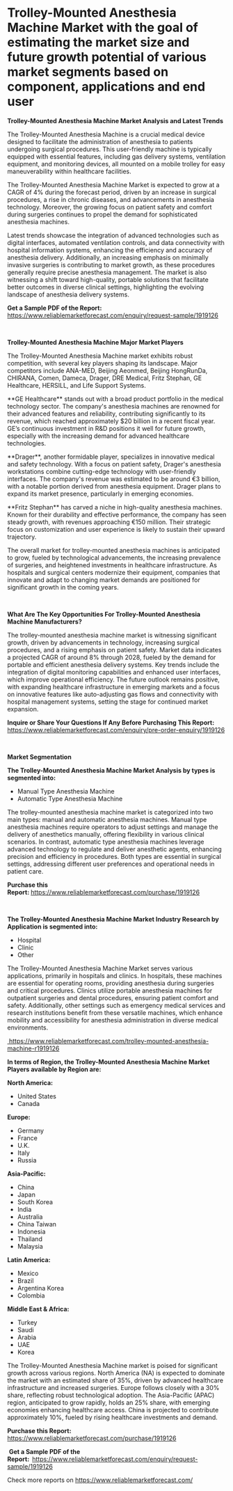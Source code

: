 <p><h1>Trolley-Mounted Anesthesia Machine Market with the goal of estimating the market size and future growth potential of various market segments based on component, applications and end user</h1></p><p><strong>Trolley-Mounted Anesthesia Machine Market Analysis and Latest Trends</strong></p>
<p><p>The Trolley-Mounted Anesthesia Machine is a crucial medical device designed to facilitate the administration of anesthesia to patients undergoing surgical procedures. This user-friendly machine is typically equipped with essential features, including gas delivery systems, ventilation equipment, and monitoring devices, all mounted on a mobile trolley for easy maneuverability within healthcare facilities. </p><p>The Trolley-Mounted Anesthesia Machine Market is expected to grow at a CAGR of 4% during the forecast period, driven by an increase in surgical procedures, a rise in chronic diseases, and advancements in anesthesia technology. Moreover, the growing focus on patient safety and comfort during surgeries continues to propel the demand for sophisticated anesthesia machines. </p><p>Latest trends showcase the integration of advanced technologies such as digital interfaces, automated ventilation controls, and data connectivity with hospital information systems, enhancing the efficiency and accuracy of anesthesia delivery. Additionally, an increasing emphasis on minimally invasive surgeries is contributing to market growth, as these procedures generally require precise anesthesia management. The market is also witnessing a shift toward high-quality, portable solutions that facilitate better outcomes in diverse clinical settings, highlighting the evolving landscape of anesthesia delivery systems.</p></p>
<p><strong>Get a Sample PDF of the Report:&nbsp;</strong> <a href="https://www.reliablemarketforecast.com/enquiry/request-sample/1919126?utm_campaign=3076&utm_medium=2&utm_source=Github&utm_content=ia&utm_term=28032025&utm_id=trolley-mounted-anesthesia-machine">https://www.reliablemarketforecast.com/enquiry/request-sample/1919126</a></p>
<p>&nbsp;</p>
<p><strong>Trolley-Mounted Anesthesia Machine Major Market Players</strong></p>
<p><p>The Trolley-Mounted Anesthesia Machine market exhibits robust competition, with several key players shaping its landscape. Major competitors include ANA-MED, Beijing Aeonmed, Beijing HongRunDa, CHIRANA, Comen, Dameca, Drager, DRE Medical, Fritz Stephan, GE Healthcare, HERSILL, and Life Support Systems.</p><p>**GE Healthcare** stands out with a broad product portfolio in the medical technology sector. The company's anesthesia machines are renowned for their advanced features and reliability, contributing significantly to its revenue, which reached approximately $20 billion in a recent fiscal year. GE’s continuous investment in R&D positions it well for future growth, especially with the increasing demand for advanced healthcare technologies.</p><p>**Drager**, another formidable player, specializes in innovative medical and safety technology. With a focus on patient safety, Drager's anesthesia workstations combine cutting-edge technology with user-friendly interfaces. The company's revenue was estimated to be around €3 billion, with a notable portion derived from anesthesia equipment. Drager plans to expand its market presence, particularly in emerging economies.</p><p>**Fritz Stephan** has carved a niche in high-quality anesthesia machines. Known for their durability and effective performance, the company has seen steady growth, with revenues approaching €150 million. Their strategic focus on customization and user experience is likely to sustain their upward trajectory.</p><p>The overall market for trolley-mounted anesthesia machines is anticipated to grow, fueled by technological advancements, the increasing prevalence of surgeries, and heightened investments in healthcare infrastructure. As hospitals and surgical centers modernize their equipment, companies that innovate and adapt to changing market demands are positioned for significant growth in the coming years.</p></p>
<p>&nbsp;</p>
<p><strong>What Are The Key Opportunities For Trolley-Mounted Anesthesia Machine Manufacturers?</strong></p>
<p><p>The trolley-mounted anesthesia machine market is witnessing significant growth, driven by advancements in technology, increasing surgical procedures, and a rising emphasis on patient safety. Market data indicates a projected CAGR of around 8% through 2028, fueled by the demand for portable and efficient anesthesia delivery systems. Key trends include the integration of digital monitoring capabilities and enhanced user interfaces, which improve operational efficiency. The future outlook remains positive, with expanding healthcare infrastructure in emerging markets and a focus on innovative features like auto-adjusting gas flows and connectivity with hospital management systems, setting the stage for continued market expansion.</p></p>
<p><strong>Inquire or Share Your Questions If Any Before Purchasing This Report:</strong> <a href="https://www.reliablemarketforecast.com/enquiry/pre-order-enquiry/1919126?utm_campaign=3076&utm_medium=2&utm_source=Github&utm_content=ia&utm_term=28032025&utm_id=trolley-mounted-anesthesia-machine">https://www.reliablemarketforecast.com/enquiry/pre-order-enquiry/1919126</a></p>
<p>&nbsp;</p>
<p><strong>Market Segmentation</strong></p>
<p><strong>The Trolley-Mounted Anesthesia Machine Market Analysis by types is segmented into:</strong></p>
<p><ul><li>Manual Type Anesthesia Machine</li><li>Automatic Type Anesthesia Machine</li></ul></p>
<p><p>The trolley-mounted anesthesia machine market is categorized into two main types: manual and automatic anesthesia machines. Manual type anesthesia machines require operators to adjust settings and manage the delivery of anesthetics manually, offering flexibility in various clinical scenarios. In contrast, automatic type anesthesia machines leverage advanced technology to regulate and deliver anesthetic agents, enhancing precision and efficiency in procedures. Both types are essential in surgical settings, addressing different user preferences and operational needs in patient care.</p></p>
<p><strong>Purchase this Report:&nbsp;</strong><a href="https://www.reliablemarketforecast.com/purchase/1919126?utm_campaign=3076&utm_medium=2&utm_source=Github&utm_content=ia&utm_term=28032025&utm_id=trolley-mounted-anesthesia-machine">https://www.reliablemarketforecast.com/purchase/1919126</a></p>
<p>&nbsp;</p>
<p><strong>The Trolley-Mounted Anesthesia Machine Market Industry Research by Application is segmented into:</strong></p>
<p><ul><li>Hospital</li><li>Clinic</li><li>Other</li></ul></p>
<p><p>The Trolley-Mounted Anesthesia Machine Market serves various applications, primarily in hospitals and clinics. In hospitals, these machines are essential for operating rooms, providing anesthesia during surgeries and critical procedures. Clinics utilize portable anesthesia machines for outpatient surgeries and dental procedures, ensuring patient comfort and safety. Additionally, other settings such as emergency medical services and research institutions benefit from these versatile machines, which enhance mobility and accessibility for anesthesia administration in diverse medical environments.</p></p>
<p><a href="https://www.reliablemarketforecast.com/trolley-mounted-anesthesia-machine-r1919126?utm_campaign=3076&utm_medium=2&utm_source=Github&utm_content=ia&utm_term=28032025&utm_id=trolley-mounted-anesthesia-machine">&nbsp;https://www.reliablemarketforecast.com/trolley-mounted-anesthesia-machine-r1919126</a></p>
<p><strong>In terms of Region, the Trolley-Mounted Anesthesia Machine Market Players available by Region are:</strong></p>
<p>
    <p> <strong> North America: </strong>
        <ul>
            <li>United States</li>
            <li>Canada</li>
        </ul>
        </p> 
    <p> <strong> Europe: </strong>
        <ul>
            <li>Germany</li>
            <li>France</li>
            <li>U.K.</li>
            <li>Italy</li>
            <li>Russia</li>
        </ul>
        </p> 
    <p> <strong> Asia-Pacific: </strong>
        <ul>
            <li>China</li>
            <li>Japan</li>
            <li>South Korea</li>
            <li>India</li>
            <li>Australia</li>
            <li>China Taiwan</li>
            <li>Indonesia</li>
            <li>Thailand</li>
            <li>Malaysia</li>
        </ul>
        </p> 
    <p> <strong> Latin America: </strong>
        <ul>
            <li>Mexico</li>
            <li>Brazil</li>
            <li>Argentina Korea</li>
            <li>Colombia</li>
        </ul>
        </p> 
    <p> <strong> Middle East & Africa: </strong>
        <ul>
            <li>Turkey</li>
            <li>Saudi</li>
            <li>Arabia</li>
            <li>UAE</li>
            <li>Korea</li>
        </ul>
    </p>
    </p>
<p><p>The Trolley-Mounted Anesthesia Machine market is poised for significant growth across various regions. North America (NA) is expected to dominate the market with an estimated share of 35%, driven by advanced healthcare infrastructure and increased surgeries. Europe follows closely with a 30% share, reflecting robust technological adoption. The Asia-Pacific (APAC) region, anticipated to grow rapidly, holds an 25% share, with emerging economies enhancing healthcare access. China is projected to contribute approximately 10%, fueled by rising healthcare investments and demand.</p></p>
<p><strong>Purchase this Report: </strong><a href="https://www.reliablemarketforecast.com/purchase/1919126?utm_campaign=3076&utm_medium=2&utm_source=Github&utm_content=ia&utm_term=28032025&utm_id=trolley-mounted-anesthesia-machine">https://www.reliablemarketforecast.com/purchase/1919126</a></p>
<p>&nbsp;<strong>Get a Sample PDF of the Report:&nbsp;&nbsp;</strong><a href="https://www.reliablemarketforecast.com/enquiry/request-sample/1919126?utm_campaign=3076&utm_medium=2&utm_source=Github&utm_content=ia&utm_term=28032025&utm_id=trolley-mounted-anesthesia-machine">https://www.reliablemarketforecast.com/enquiry/request-sample/1919126</a></p>
<p><strong></strong></p>
<p>Check more reports on <a href="https://www.reliablemarketforecast.com/?utm_campaign=3076&utm_medium=2&utm_source=Github&utm_content=ia&utm_term=28032025&utm_id=trolley-mounted-anesthesia-machine">https://www.reliablemarketforecast.com/</a></p>
